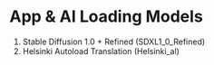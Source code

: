 # App & AI Loading Models

1. Stable Diffusion 1.0 + Refined (SDXL1_0_Refined)
2. Helsinki Autoload Translation (Helsinki_al)